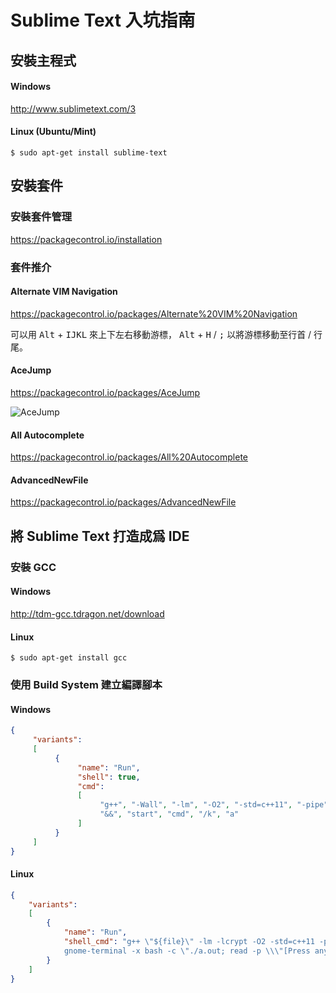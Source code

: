 # Sublime Text 入坑指南

## 安裝主程式

#### Windows
http://www.sublimetext.com/3


#### Linux (Ubuntu/Mint)
``` shell
$ sudo apt-get install sublime-text
```

## 安裝套件

### 安裝套件管理
https://packagecontrol.io/installation

### 套件推介

#### Alternate VIM Navigation
https://packagecontrol.io/packages/Alternate%20VIM%20Navigation

可以用 <kbd>Alt</kbd> + <kbd>I</kbd><kbd>J</kbd><kbd>K</kbd><kbd>L</kbd> 來上下左右移動游標，
<kbd>Alt</kbd> + <kbd>H</kbd> / <kbd>;</kbd> 以將游標移動至行首 / 行尾。

#### AceJump
https://packagecontrol.io/packages/AceJump

![AceJump](https://cloud.githubusercontent.com/assets/8056203/10858871/92069504-7f58-11e5-8593-e373121fd917.gif)

#### All Autocomplete
https://packagecontrol.io/packages/All%20Autocomplete

#### AdvancedNewFile
https://packagecontrol.io/packages/AdvancedNewFile

## 將 Sublime Text 打造成爲 IDE

### 安裝 GCC

#### Windows
http://tdm-gcc.tdragon.net/download

#### Linux
```shell
$ sudo apt-get install gcc
```

### 使用 Build System 建立編譯腳本

#### Windows
```json
{
     "variants":
     [
          {   
               "name": "Run",
               "shell": true,
               "cmd": 
               [
                    "g++", "-Wall", "-lm", "-O2", "-std=c++11", "-pipe", "$file",
                    "&&", "start", "cmd", "/k", "a"
               ]
          }
     ]
}
```

#### Linux
``` json
{
    "variants":
    [
        {
            "name": "Run",
            "shell_cmd": "g++ \"${file}\" -lm -lcrypt -O2 -std=c++11 -pipe;
            gnome-terminal -x bash -c \"./a.out; read -p \\\"[Press anykey]\\\"\""
        }
    ]
}
```

